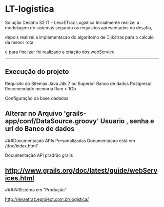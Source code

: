 # LT-logistica
Solução Desafio S2 IT - LevaETraz Logistica 
Inicialmente realizei a modelagem do sistemas segundo os requisitos apresentados no desafio,

depois realizei a implementacao do algoritomo de Dijkstras para o calculo da menor rota 

e para finalizar foi realizado a criação dos webService

---

## Execução do projeto
Requisito do Sitemas
  Java Jdk 7 ou Superior
  Banco de dados Postgresql
  Recomendado memoria Ram > 1Gb

 Configuração da base dadados 

Alterar no Arquivo 'grails-app/conf/DataSource.groovy' Usuario , senha e  url do Banco de dados
---
###Documentação APIs Personalizadas 
 Documentacao está em /doc/index.html'
 
Documentação API pradrão grails 

  http://www.grails.org/doc/latest/guide/webServices.html 
----

#####Sistema em "Produção"
 
 http://levaetraz.eproject.com.br/logistica/
